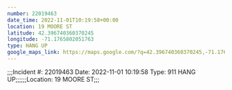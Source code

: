 ```yaml
---
number: 22019463
date_time: 2022-11-01T10:19:58+00:00
location: 19 MOORE ST
latitude: 42.396740360370245
longitude: -71.1765802051763
type: HANG UP
google_maps_link: https://maps.google.com/?q=42.396740360370245,-71.1765802051763
---
```


;;;Incident #: 22019463  Date: 2022-11-01 10:19:58   Type: 911 HANG UP;;;;;;Location: 19 MOORE ST;;;
